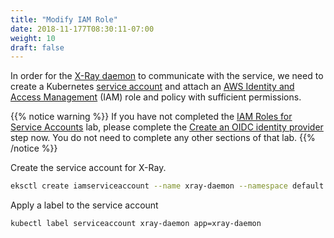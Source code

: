 ```yaml
---
title: "Modify IAM Role"
date: 2018-11-177T08:30:11-07:00
weight: 10
draft: false
---
```


In order for the [X-Ray daemon](https://docs.aws.amazon.com/xray/latest/devguide/xray-daemon.html) 
to communicate with the service, we need to create a Kubernetes [service account](https://aws.amazon.com/blogs/opensource/introducing-fine-grained-iam-roles-service-accounts/) and attach an [AWS Identity and Access Management](https://aws.amazon.com/iam/) (IAM) role and policy with sufficient permissions.

{{% notice warning %}}
If you have not completed the [IAM Roles for Service Accounts](https://www.eksworkshop.com/beginner/110_irsa/) lab, please complete the [Create an OIDC identity provider](https://www.eksworkshop.com/beginner/110_irsa/oidc-provider/) step now. You do not need to complete any other sections of that lab.
{{% /notice %}}

Create the service account for X-Ray.

```bash
eksctl create iamserviceaccount --name xray-daemon --namespace default --cluster eksworkshop-eksctl --attach-policy-arn arn:aws:iam::aws:policy/AWSXRayDaemonWriteAccess --approve --override-existing-serviceaccounts
```

Apply a label to the service account

```bash
kubectl label serviceaccount xray-daemon app=xray-daemon
```